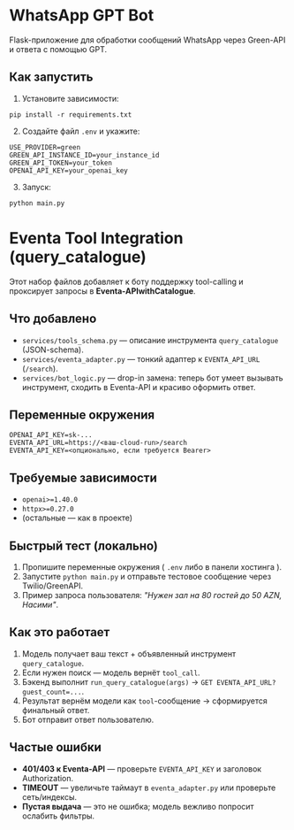 # WhatsApp GPT Bot

Flask-приложение для обработки сообщений WhatsApp через Green-API и ответа с помощью GPT.

## Как запустить

1. Установите зависимости:
```
pip install -r requirements.txt
```

2. Создайте файл `.env` и укажите:
```
USE_PROVIDER=green
GREEN_API_INSTANCE_ID=your_instance_id
GREEN_API_TOKEN=your_token
OPENAI_API_KEY=your_openai_key
```

3. Запуск:
```
python main.py
```


# Eventa Tool Integration (query_catalogue)

Этот набор файлов добавляет к боту поддержку tool-calling и проксирует запросы в **Eventa-APIwithCatalogue**.

## Что добавлено
- `services/tools_schema.py` — описание инструмента `query_catalogue` (JSON-schema).
- `services/eventa_adapter.py` — тонкий адаптер к `EVENTA_API_URL` (`/search`).
- `services/bot_logic.py` — drop-in замена: теперь бот умеет вызывать инструмент, сходить в Eventa-API и красиво оформить ответ.

## Переменные окружения
```
OPENAI_API_KEY=sk-...
EVENTA_API_URL=https://<ваш-cloud-run>/search
EVENTA_API_KEY=<опционально, если требуется Bearer>
```

## Требуемые зависимости
- `openai>=1.40.0`
- `httpx>=0.27.0`
- (остальные — как в проекте)

## Быстрый тест (локально)
1. Пропишите переменные окружения ( `.env` либо в панели хостинга ).
2. Запустите `python main.py` и отправьте тестовое сообщение через Twilio/GreenAPI.
3. Пример запроса пользователя: _"Нужен зал на 80 гостей до 50 AZN, Насими"_.

## Как это работает
1. Модель получает ваш текст + объявленный инструмент `query_catalogue`.
2. Если нужен поиск — модель вернёт `tool_call`.
3. Бэкенд выполнит `run_query_catalogue(args)` → `GET EVENTA_API_URL?guest_count=...`.
4. Результат вернём модели как `tool`-сообщение → сформируется финальный ответ.
5. Бот отправит ответ пользователю.

## Частые ошибки
- **401/403 к Eventa-API** — проверьте `EVENTA_API_KEY` и заголовок Authorization.
- **TIMEOUT** — увеличьте таймаут в `eventa_adapter.py` или проверьте сеть/индексы.
- **Пустая выдача** — это не ошибка; модель вежливо попросит ослабить фильтры.
